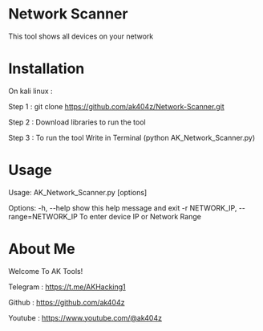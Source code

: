 # Network Scanner
This tool shows all devices on your network

# Installation
On kali linux :

Step 1 : git clone https://github.com/ak404z/Network-Scanner.git

Step 2 : Download libraries to run the tool

Step 3 : To run the tool Write in Terminal (python AK_Network_Scanner.py)

# Usage
Usage: AK_Network_Scanner.py [options]

Options:
  -h, --help            show this help message and exit
  -r NETWORK_IP, --range=NETWORK_IP
                        To enter device IP or Network Range

# About Me
Welcome To AK Tools!

Telegram : https://t.me/AKHacking1

Github : https://github.com/ak404z

Youtube : https://www.youtube.com/@ak404z
